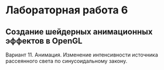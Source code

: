 # Лабораторная работа 6
## Создание шейдерных анимационных эффектов в OpenGL

Вариант 11. Анимация. Изменение интенсивности источника рассеянного света по
синусоидальному закону.

